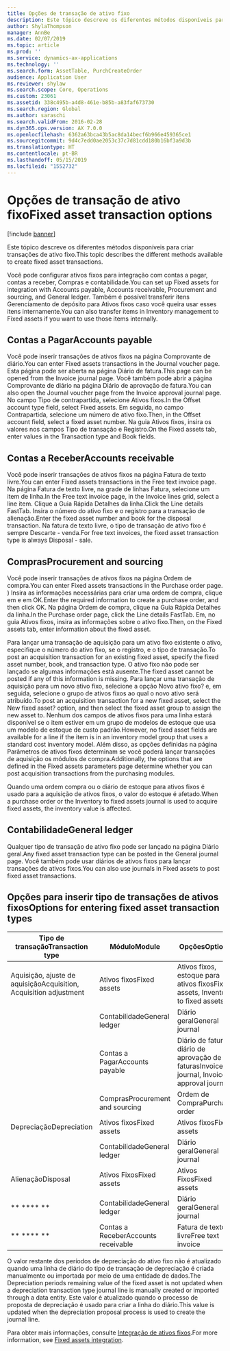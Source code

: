 ```yaml
---
title: Opções de transação de ativo fixo
description: Este tópico descreve os diferentes métodos disponíveis para criar transações de ativo fixo.
author: ShylaThompson
manager: AnnBe
ms.date: 02/07/2019
ms.topic: article
ms.prod: ''
ms.service: dynamics-ax-applications
ms.technology: ''
ms.search.form: AssetTable, PurchCreateOrder
audience: Application User
ms.reviewer: shylaw
ms.search.scope: Core, Operations
ms.custom: 23061
ms.assetid: 338c495b-a4d8-461e-b85b-a83faf673730
ms.search.region: Global
ms.author: saraschi
ms.search.validFrom: 2016-02-28
ms.dyn365.ops.version: AX 7.0.0
ms.openlocfilehash: 6362a63bca43b5ac8da14becf6b966e459365ce1
ms.sourcegitcommit: 9d4c7edd0ae2053c37c7d81cdd180b16bf3a9d3b
ms.translationtype: HT
ms.contentlocale: pt-BR
ms.lasthandoff: 05/15/2019
ms.locfileid: "1552732"
---
```

# <a name="fixed-asset-transaction-options"></a><span data-ttu-id="2bb48-103">Opções de transação de ativo fixo</span><span class="sxs-lookup"><span data-stu-id="2bb48-103">Fixed asset transaction options</span></span>

[!include [banner](../includes/banner.md)]

<span data-ttu-id="2bb48-104">Este tópico descreve os diferentes métodos disponíveis para criar transações de ativo fixo.</span><span class="sxs-lookup"><span data-stu-id="2bb48-104">This topic describes the different methods available to create fixed asset transactions.</span></span>

<span data-ttu-id="2bb48-105">Você pode configurar ativos fixos para integração com contas a pagar, contas a receber, Compras e contabilidade.</span><span class="sxs-lookup"><span data-stu-id="2bb48-105">You can set up Fixed assets for integration with Accounts payable, Accounts receivable, Procurement and sourcing, and General ledger.</span></span> <span data-ttu-id="2bb48-106">Também é possível transferir itens Gerenciamento de depósito para Ativos fixos caso você queira usar esses itens internamente.</span><span class="sxs-lookup"><span data-stu-id="2bb48-106">You can also transfer items in Inventory management to Fixed assets if you want to use those items internally.</span></span>

## <a name="accounts-payable"></a><span data-ttu-id="2bb48-107">Contas a Pagar</span><span class="sxs-lookup"><span data-stu-id="2bb48-107">Accounts payable</span></span>
<span data-ttu-id="2bb48-108">Você pode inserir transações de ativos fixos na página Comprovante de diário.</span><span class="sxs-lookup"><span data-stu-id="2bb48-108">You can enter Fixed assets transactions in the Journal voucher page.</span></span> <span data-ttu-id="2bb48-109">Esta página pode ser aberta na página Diário de fatura.</span><span class="sxs-lookup"><span data-stu-id="2bb48-109">This page can be opened from the Invoice journal page.</span></span> <span data-ttu-id="2bb48-110">Você também pode abrir a página Comprovante de diário na página Diário de aprovação de fatura.</span><span class="sxs-lookup"><span data-stu-id="2bb48-110">You can also open the Journal voucher page from the Invoice approval journal page.</span></span> <span data-ttu-id="2bb48-111">No campo Tipo de contrapartida, selecione Ativos fixos.</span><span class="sxs-lookup"><span data-stu-id="2bb48-111">In the Offset account type field, select Fixed assets.</span></span> <span data-ttu-id="2bb48-112">Em seguida, no campo Contrapartida, selecione um número de ativo fixo.</span><span class="sxs-lookup"><span data-stu-id="2bb48-112">Then, in the Offset account field, select a fixed asset number.</span></span> <span data-ttu-id="2bb48-113">Na guia Ativos fixos, insira os valores nos campos Tipo de transação e Registro.</span><span class="sxs-lookup"><span data-stu-id="2bb48-113">On the Fixed assets tab, enter values in the Transaction type and Book fields.</span></span>

## <a name="accounts-receivable"></a><span data-ttu-id="2bb48-114">Contas a Receber</span><span class="sxs-lookup"><span data-stu-id="2bb48-114">Accounts receivable</span></span>
<span data-ttu-id="2bb48-115">Você pode inserir transações de ativos fixos na página Fatura de texto livre.</span><span class="sxs-lookup"><span data-stu-id="2bb48-115">You can enter Fixed assets transactions in the Free text invoice page.</span></span>  <span data-ttu-id="2bb48-116">Na página Fatura de texto livre, na grade de linhas Fatura, selecione um item de linha.</span><span class="sxs-lookup"><span data-stu-id="2bb48-116">In the Free text invoice page, in the Invoice lines grid, select a line item.</span></span> <span data-ttu-id="2bb48-117">Clique a Guia Rápida Detalhes da linha.</span><span class="sxs-lookup"><span data-stu-id="2bb48-117">Click the Line details FastTab.</span></span> <span data-ttu-id="2bb48-118">Insira o número do ativo fixo e o registro para a transação de alienação.</span><span class="sxs-lookup"><span data-stu-id="2bb48-118">Enter the fixed asset number and book for the disposal transaction.</span></span> <span data-ttu-id="2bb48-119">Na fatura de texto livre, o tipo de transação de ativo fixo é sempre Descarte - venda.</span><span class="sxs-lookup"><span data-stu-id="2bb48-119">For free text invoices, the fixed asset transaction type is always Disposal - sale.</span></span>

## <a name="procurement-and-sourcing"></a><span data-ttu-id="2bb48-120">Compras</span><span class="sxs-lookup"><span data-stu-id="2bb48-120">Procurement and sourcing</span></span>
<span data-ttu-id="2bb48-121">Você pode inserir transações de ativos fixos na página Ordem de compra.</span><span class="sxs-lookup"><span data-stu-id="2bb48-121">You can enter Fixed assets transactions in the Purchase order page.</span></span> <span data-ttu-id="2bb48-122">) Insira as informações necessárias para criar uma ordem de compra, clique em e em OK.</span><span class="sxs-lookup"><span data-stu-id="2bb48-122">Enter the required information to create a purchase order, and then click OK.</span></span> <span data-ttu-id="2bb48-123">Na página Ordem de compra, clique na Guia Rápida Detalhes da linha.</span><span class="sxs-lookup"><span data-stu-id="2bb48-123">In the Purchase order page, click the Line details FastTab.</span></span> <span data-ttu-id="2bb48-124">Em, no guia Ativos fixos, insira as informações sobre o ativo fixo.</span><span class="sxs-lookup"><span data-stu-id="2bb48-124">Then, on the Fixed assets tab, enter information about the fixed asset.</span></span> 

<span data-ttu-id="2bb48-125">Para lançar uma transação de aquisição para um ativo fixo existente o ativo, especifique o número do ativo fixo, se o registro, e o tipo de transação.</span><span class="sxs-lookup"><span data-stu-id="2bb48-125">To post an acquisition transaction for an existing fixed asset, specify the fixed asset number, book, and transaction type.</span></span> <span data-ttu-id="2bb48-126">O ativo fixo não pode ser lançado se algumas informações está ausente.</span><span class="sxs-lookup"><span data-stu-id="2bb48-126">The fixed asset cannot be posted if any of this information is missing.</span></span> <span data-ttu-id="2bb48-127">Para lançar uma transação de aquisição para um novo ativo fixo, selecione a opção Novo ativo fixo? e, em seguida, selecione o grupo de ativos fixos ao qual o novo ativo será atribuído.</span><span class="sxs-lookup"><span data-stu-id="2bb48-127">To post an acquisition transaction for a new fixed asset, select the New fixed asset? option, and then select the fixed asset group to assign the new asset to.</span></span> <span data-ttu-id="2bb48-128">Nenhum dos campos de ativos fixos para uma linha estará disponível se o item estiver em um grupo de modelos de estoque que usa um modelo de estoque de custo padrão.</span><span class="sxs-lookup"><span data-stu-id="2bb48-128">However, no fixed asset fields are available for a line if the item is in an inventory model group that uses a standard cost inventory model.</span></span> <span data-ttu-id="2bb48-129">Além disso, as opções definidas na página Parâmetros de ativos fixos determinam se você poderá lançar transações de aquisição os módulos de compra.</span><span class="sxs-lookup"><span data-stu-id="2bb48-129">Additionally, the options that are defined in the Fixed assets parameters page determine whether you can post acquisition transactions from the purchasing modules.</span></span> 

<span data-ttu-id="2bb48-130">Quando uma ordem compra ou o diário de estoque para ativos fixos é usado para a aquisição de ativos fixos, o valor do estoque é afetado.</span><span class="sxs-lookup"><span data-stu-id="2bb48-130">When a purchase order or the Inventory to fixed assets journal is used to acquire fixed assets, the inventory value is affected.</span></span>

## <a name="general-ledger"></a><span data-ttu-id="2bb48-131">Contabilidade</span><span class="sxs-lookup"><span data-stu-id="2bb48-131">General ledger</span></span>
<span data-ttu-id="2bb48-132">Qualquer tipo de transação de ativo fixo pode ser lançado na página Diário geral.</span><span class="sxs-lookup"><span data-stu-id="2bb48-132">Any fixed asset transaction type can be posted in the General journal page.</span></span> <span data-ttu-id="2bb48-133">Você também pode usar diários de ativos fixos para lançar transações de ativos fixos.</span><span class="sxs-lookup"><span data-stu-id="2bb48-133">You can also use journals in Fixed assets to post fixed asset transactions.</span></span>

## <a name="options-for-entering-fixed-asset-transaction-types"></a><span data-ttu-id="2bb48-134">Opções para inserir tipo de transações de ativos fixos</span><span class="sxs-lookup"><span data-stu-id="2bb48-134">Options for entering fixed asset transaction types</span></span>


| <span data-ttu-id="2bb48-135">Tipo de transação</span><span class="sxs-lookup"><span data-stu-id="2bb48-135">Transaction type</span></span>                    | <span data-ttu-id="2bb48-136">Módulo</span><span class="sxs-lookup"><span data-stu-id="2bb48-136">Module</span></span>                   | <span data-ttu-id="2bb48-137">Opções</span><span class="sxs-lookup"><span data-stu-id="2bb48-137">Options</span></span>                                   |
|-------------------------------------|--------------------------|-------------------------------------------|
| <span data-ttu-id="2bb48-138">Aquisição, ajuste de aquisição</span><span class="sxs-lookup"><span data-stu-id="2bb48-138">Acquisition, Acquisition adjustment</span></span> | <span data-ttu-id="2bb48-139">Ativos fixos</span><span class="sxs-lookup"><span data-stu-id="2bb48-139">Fixed assets</span></span>             | <span data-ttu-id="2bb48-140">Ativos fixos, estoque para ativos fixos</span><span class="sxs-lookup"><span data-stu-id="2bb48-140">Fixed assets, Inventory to fixed assets</span></span>   |
|                                     | <span data-ttu-id="2bb48-141">Contabilidade</span><span class="sxs-lookup"><span data-stu-id="2bb48-141">General ledger</span></span>           | <span data-ttu-id="2bb48-142">Diário geral</span><span class="sxs-lookup"><span data-stu-id="2bb48-142">General journal</span></span>                           |
|                                     | <span data-ttu-id="2bb48-143">Contas a Pagar</span><span class="sxs-lookup"><span data-stu-id="2bb48-143">Accounts payable</span></span>         | <span data-ttu-id="2bb48-144">Diário de fatura, diário de aprovação de faturas</span><span class="sxs-lookup"><span data-stu-id="2bb48-144">Invoice journal, Invoice approval journal</span></span> |
|                                     | <span data-ttu-id="2bb48-145">Compras</span><span class="sxs-lookup"><span data-stu-id="2bb48-145">Procurement and sourcing</span></span> | <span data-ttu-id="2bb48-146">Ordem de Compra</span><span class="sxs-lookup"><span data-stu-id="2bb48-146">Purchase order</span></span>                            |
| <span data-ttu-id="2bb48-147">Depreciação</span><span class="sxs-lookup"><span data-stu-id="2bb48-147">Depreciation</span></span>                        | <span data-ttu-id="2bb48-148">Ativos fixos</span><span class="sxs-lookup"><span data-stu-id="2bb48-148">Fixed assets</span></span>             | <span data-ttu-id="2bb48-149">Ativos fixos</span><span class="sxs-lookup"><span data-stu-id="2bb48-149">Fixed assets</span></span>                              |
|                                     | <span data-ttu-id="2bb48-150">Contabilidade</span><span class="sxs-lookup"><span data-stu-id="2bb48-150">General ledger</span></span>           | <span data-ttu-id="2bb48-151">Diário geral</span><span class="sxs-lookup"><span data-stu-id="2bb48-151">General journal</span></span>                           |
| <span data-ttu-id="2bb48-152">Alienação</span><span class="sxs-lookup"><span data-stu-id="2bb48-152">Disposal</span></span>                            | <span data-ttu-id="2bb48-153">Ativos Fixos</span><span class="sxs-lookup"><span data-stu-id="2bb48-153">Fixed assets</span></span>             | <span data-ttu-id="2bb48-154">Ativos Fixos</span><span class="sxs-lookup"><span data-stu-id="2bb48-154">Fixed assets</span></span>                              |
| <span data-ttu-id="2bb48-155">\*\* \*\*</span><span class="sxs-lookup"><span data-stu-id="2bb48-155">\*\* \*\*</span></span>                               | <span data-ttu-id="2bb48-156">Contabilidade</span><span class="sxs-lookup"><span data-stu-id="2bb48-156">General ledger</span></span>           | <span data-ttu-id="2bb48-157">Diário geral</span><span class="sxs-lookup"><span data-stu-id="2bb48-157">General journal</span></span>                           |
| <span data-ttu-id="2bb48-158">\*\* \*\*</span><span class="sxs-lookup"><span data-stu-id="2bb48-158">\*\* \*\*</span></span>                               | <span data-ttu-id="2bb48-159">Contas a Receber</span><span class="sxs-lookup"><span data-stu-id="2bb48-159">Accounts receivable</span></span>      | <span data-ttu-id="2bb48-160">Fatura de texto livre</span><span class="sxs-lookup"><span data-stu-id="2bb48-160">Free text invoice</span></span>                         |


<span data-ttu-id="2bb48-161">O valor restante dos períodos de depreciação do ativo fixo não é atualizado quando uma linha de diário do tipo de transação de depreciação é criada manualmente ou importada por meio de uma entidade de dados.</span><span class="sxs-lookup"><span data-stu-id="2bb48-161">The Depreciation periods remaining value of the fixed asset is not updated when a depreciation transaction type journal line is manually created or imported through a data entity.</span></span> <span data-ttu-id="2bb48-162">Este valor é atualizado quando o processo de proposta de depreciação é usado para criar a linha do diário.</span><span class="sxs-lookup"><span data-stu-id="2bb48-162">This value is updated when the depreciation proposal process is used to create the journal line.</span></span>

<span data-ttu-id="2bb48-163">Para obter mais informações, consulte [Integração de ativos fixos](fixed-asset-integration.md).</span><span class="sxs-lookup"><span data-stu-id="2bb48-163">For more information, see [Fixed assets integration](fixed-asset-integration.md).</span></span>
